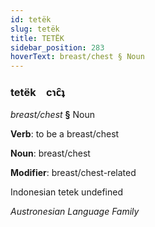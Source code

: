 ```yaml
---
id: tetëk
slug: tetëk
title: TETËK
sidebar_position: 283
hoverText: breast/chest § Noun
---
```


### tetëk&emsp;<span kind="abugida">cɿc̑ʇ</span>

*breast/chest* **§** Noun

**Verb**: to be a breast/chest

**Noun**: breast/chest

**Modifier**: breast/chest-related

Indonesian tetek  undefined

*Austronesian Language Family*